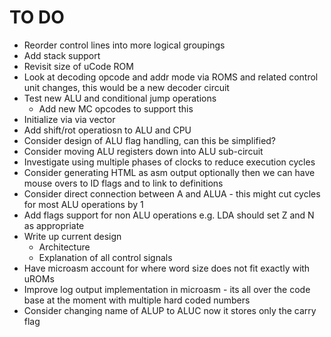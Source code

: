 # TO DO

* Reorder control lines into more logical groupings
* Add stack support
* Revisit size of uCode ROM
* Look at decoding opcode and addr mode via ROMS and related control unit changes, this would be a new decoder circuit
* Test new ALU and conditional jump operations
  * Add new MC opcodes to support this
* Initialize via via vector
* Add shift/rot operatiosn to ALU and CPU
* Consider design of ALU flag handling, can this be simplified?
* Consider moving ALU registers down into ALU sub-circuit
* Investigate using multiple phases of clocks to reduce execution cycles
* Consider generating HTML as asm output optionally then we can have mouse overs to ID flags and to link to definitions
* Consider direct connection between A and ALUA - this might cut cycles for most ALU operations by 1
* Add flags support for non ALU operations e.g. LDA should set Z and N as appropriate
* Write up current design
  * Architecture
  * Explanation of all control signals
* Have microasm account for where word size does not fit exactly with uROMs
* Improve log output implementation in microasm - its all over the code base at the moment with multiple hard coded numbers
* Consider changing name of ALUP to ALUC now it stores only the carry flag
